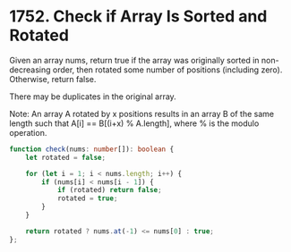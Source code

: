 # 1752. Check if Array Is Sorted and Rotated

Given an array nums, return true if the array was originally sorted in non-decreasing order, then rotated some number of positions (including zero). Otherwise, return false.

There may be duplicates in the original array.

Note: An array A rotated by x positions results in an array B of the same length such that A[i] == B[(i+x) % A.length], where % is the modulo operation.

```ts
function check(nums: number[]): boolean {
    let rotated = false;

    for (let i = 1; i < nums.length; i++) {
        if (nums[i] < nums[i - 1]) {
            if (rotated) return false;
            rotated = true;
        }
    }

    return rotated ? nums.at(-1) <= nums[0] : true;
};
```
